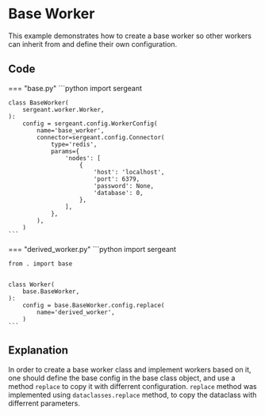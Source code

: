 # Base Worker

This example demonstrates how to create a base worker so other workers can inherit from and define their own configuration.


## Code

=== "base.py"
    ```python
    import sergeant


    class BaseWorker(
        sergeant.worker.Worker,
    ):
        config = sergeant.config.WorkerConfig(
            name='base_worker',
            connector=sergeant.config.Connector(
                type='redis',
                params={
                    'nodes': [
                        {
                            'host': 'localhost',
                            'port': 6379,
                            'password': None,
                            'database': 0,
                        },
                    ],
                },
            ),
        )
    ```

=== "derived_worker.py"
    ```python
    import sergeant

    from . import base


    class Worker(
        base.BaseWorker,
    ):
        config = base.BaseWorker.config.replace(
            name='derived_worker',
        )
    ```


## Explanation

In order to create a base worker class and implement workers based on it, one should define the base config in the base class object, and use a method `replace` to copy it with differrent configuration. `replace` method was implemented using `dataclasses.replace` method, to copy the dataclass with differrent parameters.
